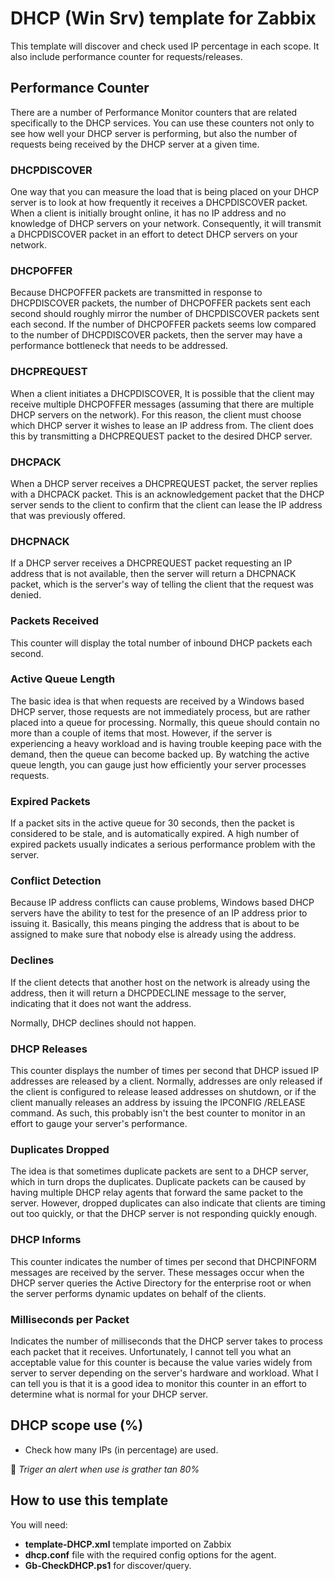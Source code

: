 # DHCP (Win Srv) template for Zabbix

This template will discover and check used IP percentage in each scope. It also include performance counter for requests/releases.

## Performance Counter

There are a number of Performance Monitor counters that are related specifically to the DHCP services. You can use these counters not only to see how well your DHCP server is performing, but also the number of requests being received by the DHCP server at a given time.

### DHCPDISCOVER

One way that you can measure the load that is being placed on your DHCP server is to look at how frequently it receives a DHCPDISCOVER packet. When a client is initially brought online, it has no IP address and no knowledge of DHCP servers on your network. Consequently, it will transmit a DHCPDISCOVER packet in an effort to detect DHCP servers on your network.

### DHCPOFFER

Because DHCPOFFER packets are transmitted in response to DHCPDISCOVER packets, the number of DHCPOFFER packets sent each second should roughly mirror the number of DHCPDISCOVER packets sent each second. If the number of DHCPOFFER packets seems low compared to the number of DHCPDISCOVER packets, then the server may have a performance bottleneck that needs to be addressed.

### DHCPREQUEST

When a client initiates a DHCPDISCOVER, It is possible that the client may receive multiple DHCPOFFER messages (assuming that there are multiple DHCP servers on the network). For this reason, the client must choose which DHCP server it wishes to lease an IP address from. The client does this by transmitting a DHCPREQUEST packet to the desired DHCP server.

### DHCPACK

When a DHCP server receives a DHCPREQUEST packet, the server replies with a DHCPACK packet. This is an acknowledgement packet that the DHCP server sends to the client to confirm that the client can lease the IP address that was previously offered.

### DHCPNACK

If a DHCP server receives a DHCPREQUEST packet requesting an IP address that is not available, then the server will return a DHCPNACK packet, which is the server's way of telling the client that the request was denied.

### Packets Received

This counter will display the total number of inbound DHCP packets each second.

### Active Queue Length

The basic idea is that when requests are received by a Windows based DHCP server, those requests are not immediately process, but are rather placed into a queue for processing. Normally, this queue should contain no more than a couple of items that most. However, if the server is experiencing a heavy workload and is having trouble keeping pace with the demand, then the queue can become backed up. By watching the active queue length, you can gauge just how efficiently your server processes requests.

### Expired Packets

If a packet sits in the active queue for 30 seconds, then the packet is considered to be stale, and is automatically expired. A high number of expired packets usually indicates a serious performance problem with the server.

### Conflict Detection

Because IP address conflicts can cause problems, Windows based DHCP servers have the ability to test for the presence of an IP address prior to issuing it. Basically, this means pinging the address that is about to be assigned to make sure that nobody else is already using the address.

### Declines

If the client detects that another host on the network is already using the address, then it will return a DHCPDECLINE message to the server, indicating that it does not want the address.

Normally, DHCP declines should not happen.

### DHCP Releases

This counter displays the number of times per second that DHCP issued IP addresses are released by a client. Normally, addresses are only released if the client is configured to release leased addresses on shutdown, or if the client manually releases an address by issuing the IPCONFIG /RELEASE command. As such, this probably isn't the best counter to monitor in an effort to gauge your server's performance.

### Duplicates Dropped

The idea is that sometimes duplicate packets are sent to a DHCP server, which in turn drops the duplicates. Duplicate packets can be caused by having multiple DHCP relay agents that forward the same packet to the server. However, dropped duplicates can also indicate that clients are timing out too quickly, or that the DHCP server is not responding quickly enough.

### DHCP Informs

This counter indicates the number of times per second that DHCPINFORM messages are received by the server. These messages occur when the DHCP server queries the Active Directory for the enterprise root or when the server performs dynamic updates on behalf of the clients.

### Milliseconds per Packet

Indicates the number of milliseconds that the DHCP server takes to process each packet that it receives. Unfortunately, I cannot tell you what an acceptable value for this counter is because the value varies widely from server to server depending on the server's hardware and workload. What I can tell you is that it is a good idea to monitor this counter in an effort to determine what is normal for your DHCP server.

## DHCP scope use (%)

* Check how many IPs (in percentage) are used.

:rotating_light: *Triger an alert when use is grather tan 80%*

## How to use this template

You will need:

* __template-DHCP.xml__ template imported on Zabbix
* __dhcp.conf__ file with the required config options for the agent.
* __Gb-CheckDHCP.ps1__ for discover/query.
